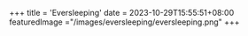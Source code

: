 +++
title = 'Eversleeping'
date = 2023-10-29T15:55:51+08:00
featuredImage ="/images/eversleeping/eversleeping.png"
+++
